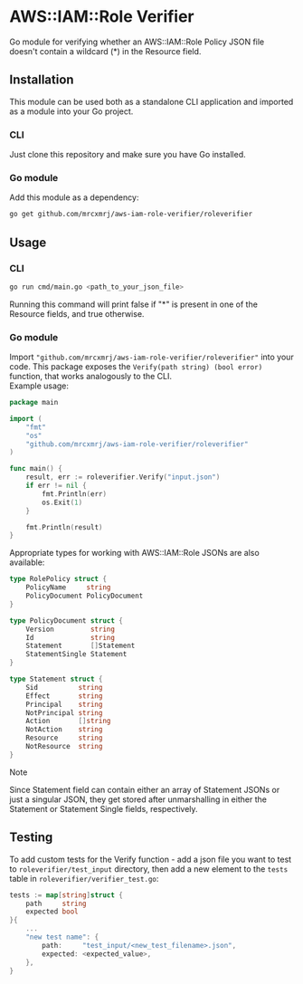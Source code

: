 # AWS::IAM::Role Verifier
Go module for verifying whether an AWS::IAM::Role Policy JSON file doesn't contain a wildcard (*) in the Resource field.
## Installation
This module can be used both as a standalone CLI application and imported as a module into your Go project.
### CLI
Just clone this repository and make sure you have Go installed.
### Go module
Add this module as a dependency:
```bash
go get github.com/mrcxmrj/aws-iam-role-verifier/roleverifier
```
## Usage
### CLI
```bash
go run cmd/main.go <path_to_your_json_file>
```
Running this command will print false if "*" is present in one of the Resource fields, and true otherwise.
### Go module
Import `"github.com/mrcxmrj/aws-iam-role-verifier/roleverifier"` into your code. This package exposes the `Verify(path string) (bool error)` function, that works analogously to the CLI.\
Example usage:
```go
package main

import (
	"fmt"
	"os"
	"github.com/mrcxmrj/aws-iam-role-verifier/roleverifier"
)

func main() {
	result, err := roleverifier.Verify("input.json")
	if err != nil {
		fmt.Println(err)
		os.Exit(1)
	}

	fmt.Println(result)
}
```
Appropriate types for working with AWS::IAM::Role JSONs are also available:
```go
type RolePolicy struct {
	PolicyName     string
	PolicyDocument PolicyDocument
}

type PolicyDocument struct {
	Version         string
	Id              string
	Statement       []Statement
	StatementSingle Statement
}

type Statement struct {
	Sid          string
	Effect       string
	Principal    string
	NotPrincipal string
	Action       []string
	NotAction    string
	Resource     string
	NotResource  string
}
```
> [!NOTE]  
> Since Statement field can contain either an array of Statement JSONs or just a singular JSON, they get stored after unmarshalling in either the Statement or Statement Single
fields, respectively.
## Testing
To add custom tests for the Verify function - add a json file you want to test to `roleverifier/test_input` directory, then add a new element to the `tests` table
in `roleverifier/verifier_test.go`:
```go
tests := map[string]struct {
    path     string
    expected bool
}{
    ...
    "new test name": {
        path:     "test_input/<new_test_filename>.json",
        expected: <expected_value>,
    },
}
```
